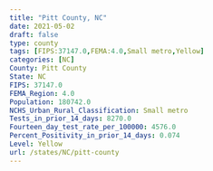 ```yaml
---
title: "Pitt County, NC"
date: 2021-05-02
draft: false
type: county
tags: [FIPS:37147.0,FEMA:4.0,Small metro,Yellow]
categories: [NC]
County: Pitt County
State: NC
FIPS: 37147.0
FEMA_Region: 4.0
Population: 180742.0
NCHS_Urban_Rural_Classification: Small metro
Tests_in_prior_14_days: 8270.0
Fourteen_day_test_rate_per_100000: 4576.0
Percent_Positivity_in_prior_14_days: 0.074
Level: Yellow
url: /states/NC/pitt-county
---
```



